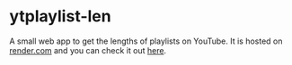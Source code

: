 # ytplaylist-len

A small web app to get the lengths of playlists on YouTube. It is hosted on [render.com](https://render.com/) and you can check it out [here](https://ytplaylist-len.sharats.dev/). 